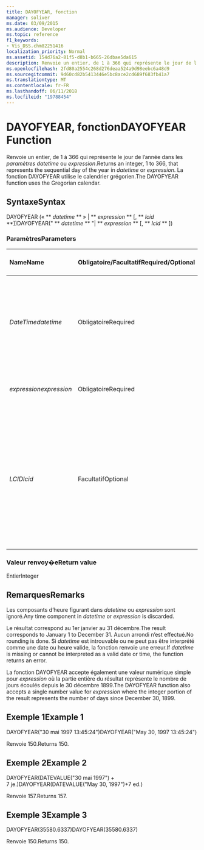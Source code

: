 ```yaml
---
title: DAYOFYEAR, fonction
manager: soliver
ms.date: 03/09/2015
ms.audience: Developer
ms.topic: reference
f1_keywords:
- Vis_DSS.chm82251416
localization_priority: Normal
ms.assetid: 154d76a2-81f5-d8b1-b665-26dbae5da615
description: Renvoie un entier, de 1 à 366 qui représente le jour de l’année de datetime ou expression. La fonction DAYOFYEAR utilise le calendrier grégorien.
ms.openlocfilehash: 2fd80a2554c268d276deaa524a9d98eebc6a48d9
ms.sourcegitcommit: 9d60cd82b5413446e5bc8ace2cd689f683fb41a7
ms.translationtype: MT
ms.contentlocale: fr-FR
ms.lasthandoff: 06/11/2018
ms.locfileid: "19788454"
---
```

# <a name="dayofyear-function"></a><span data-ttu-id="dd0a6-104">DAYOFYEAR, fonction</span><span class="sxs-lookup"><span data-stu-id="dd0a6-104">DAYOFYEAR Function</span></span>

<span data-ttu-id="dd0a6-105">Renvoie un entier, de 1 à 366 qui représente le jour de l’année dans les _paramètres datetime_ ou _expression_.</span><span class="sxs-lookup"><span data-stu-id="dd0a6-105">Returns an integer, 1 to 366, that represents the sequential day of the year in  _datetime_ or  _expression_.</span></span> <span data-ttu-id="dd0a6-106">La fonction DAYOFYEAR utilise le calendrier grégorien.</span><span class="sxs-lookup"><span data-stu-id="dd0a6-106">The DAYOFYEAR function uses the Gregorian calendar.</span></span>
  
## <a name="syntax"></a><span data-ttu-id="dd0a6-107">Syntaxe</span><span class="sxs-lookup"><span data-stu-id="dd0a6-107">Syntax</span></span>

<span data-ttu-id="dd0a6-108">DAYOFYEAR (« ** *datetime* ** » | ** *expression* ** [, ** *lcid* **])</span><span class="sxs-lookup"><span data-stu-id="dd0a6-108">DAYOFYEAR(" ** *datetime* ** "| ** *expression* ** [, ** *lcid* ** ])</span></span> 
  
### <a name="parameters"></a><span data-ttu-id="dd0a6-109">Paramètres</span><span class="sxs-lookup"><span data-stu-id="dd0a6-109">Parameters</span></span>

|<span data-ttu-id="dd0a6-110">**Name**</span><span class="sxs-lookup"><span data-stu-id="dd0a6-110">**Name**</span></span>|<span data-ttu-id="dd0a6-111">**Obligatoire/Facultatif**</span><span class="sxs-lookup"><span data-stu-id="dd0a6-111">**Required/Optional**</span></span>|<span data-ttu-id="dd0a6-112">**Type de données**</span><span class="sxs-lookup"><span data-stu-id="dd0a6-112">**Data Type**</span></span>|<span data-ttu-id="dd0a6-113">**Description**</span><span class="sxs-lookup"><span data-stu-id="dd0a6-113">**Description**</span></span>|
|:-----|:-----|:-----|:-----|
| <span data-ttu-id="dd0a6-114">_DateTime_</span><span class="sxs-lookup"><span data-stu-id="dd0a6-114">_datetime_</span></span> <br/> |<span data-ttu-id="dd0a6-115">Obligatoire</span><span class="sxs-lookup"><span data-stu-id="dd0a6-115">Required</span></span>  <br/> |<span data-ttu-id="dd0a6-116">**Chaîne**</span><span class="sxs-lookup"><span data-stu-id="dd0a6-116">**String**</span></span> <br/> |<span data-ttu-id="dd0a6-117">Toute chaîne communément reconnue comme date et heure ou comme référence à une cellule contenant une date et une heure.</span><span class="sxs-lookup"><span data-stu-id="dd0a6-117">Any string commonly recognized as a date and time or a reference to a cell containing a date and time.</span></span>  <br/> |
| <span data-ttu-id="dd0a6-118">_expression_</span><span class="sxs-lookup"><span data-stu-id="dd0a6-118">_expression_</span></span> <br/> |<span data-ttu-id="dd0a6-119">Obligatoire</span><span class="sxs-lookup"><span data-stu-id="dd0a6-119">Required</span></span>  <br/> |<span data-ttu-id="dd0a6-120">**Chaîne**</span><span class="sxs-lookup"><span data-stu-id="dd0a6-120">**String**</span></span> <br/> |<span data-ttu-id="dd0a6-121">Toute expression qui génère une date et une heure.</span><span class="sxs-lookup"><span data-stu-id="dd0a6-121">Any expression that yields a date and time.</span></span>  <br/> |
| <span data-ttu-id="dd0a6-122">_LCID_</span><span class="sxs-lookup"><span data-stu-id="dd0a6-122">_lcid_</span></span> <br/> |<span data-ttu-id="dd0a6-123">Facultatif</span><span class="sxs-lookup"><span data-stu-id="dd0a6-123">Optional</span></span>  <br/> |<span data-ttu-id="dd0a6-124">**Number**</span><span class="sxs-lookup"><span data-stu-id="dd0a6-124">**Number**</span></span> <br/> |<span data-ttu-id="dd0a6-p103">Spécifie l’identificateur de paramètres régionaux à utiliser pour l’évaluation d’une valeur de date et d’heure non locale. L’identificateur de paramètres régionaux est un nombre décrit dans les fichiers d’en-tête du système.</span><span class="sxs-lookup"><span data-stu-id="dd0a6-p103">Specifies the locale identifier to be used in evaluating a non-local datetime. The locale identifier is a number described in the system header files.</span></span>  <br/> |
   
### <a name="return-value"></a><span data-ttu-id="dd0a6-127">Valeur renvoy�e</span><span class="sxs-lookup"><span data-stu-id="dd0a6-127">Return value</span></span>

<span data-ttu-id="dd0a6-128">Entier</span><span class="sxs-lookup"><span data-stu-id="dd0a6-128">Integer</span></span>
  
## <a name="remarks"></a><span data-ttu-id="dd0a6-129">Remarques</span><span class="sxs-lookup"><span data-stu-id="dd0a6-129">Remarks</span></span>

<span data-ttu-id="dd0a6-130">Les composants d’heure figurant dans _datetime_ ou _expression_ sont ignoré.</span><span class="sxs-lookup"><span data-stu-id="dd0a6-130">Any time component in  _datetime_ or  _expression_ is discarded.</span></span> 
  
<span data-ttu-id="dd0a6-131">Le résultat correspond au 1er janvier au 31 décembre.</span><span class="sxs-lookup"><span data-stu-id="dd0a6-131">The result corresponds to January 1 to December 31.</span></span> <span data-ttu-id="dd0a6-132">Aucun arrondi n’est effectué.</span><span class="sxs-lookup"><span data-stu-id="dd0a6-132">No rounding is done.</span></span> <span data-ttu-id="dd0a6-133">Si _datetime_ est introuvable ou ne peut pas être interprété comme une date ou heure valide, la fonction renvoie une erreur.</span><span class="sxs-lookup"><span data-stu-id="dd0a6-133">If  _datetime_ is missing or cannot be interpreted as a valid date or time, the function returns an error.</span></span> 
  
<span data-ttu-id="dd0a6-134">La fonction DAYOFYEAR accepte également une valeur numérique simple pour _expression_ où la partie entière du résultat représente le nombre de jours écoulés depuis le 30 décembre 1899.</span><span class="sxs-lookup"><span data-stu-id="dd0a6-134">The DAYOFYEAR function also accepts a single number value for  _expression_ where the integer portion of the result represents the number of days since December 30, 1899.</span></span> 
  
## <a name="example-1"></a><span data-ttu-id="dd0a6-135">Exemple 1</span><span class="sxs-lookup"><span data-stu-id="dd0a6-135">Example 1</span></span>

<span data-ttu-id="dd0a6-136">DAYOFYEAR("30 mai 1997 13:45:24")</span><span class="sxs-lookup"><span data-stu-id="dd0a6-136">DAYOFYEAR("May 30, 1997 13:45:24")</span></span>
  
<span data-ttu-id="dd0a6-137">Renvoie 150.</span><span class="sxs-lookup"><span data-stu-id="dd0a6-137">Returns 150.</span></span>
  
## <a name="example-2"></a><span data-ttu-id="dd0a6-138">Exemple 2</span><span class="sxs-lookup"><span data-stu-id="dd0a6-138">Example 2</span></span>

<span data-ttu-id="dd0a6-139">DAYOFYEAR(DATEVALUE("30 mai 1997") + 7 je.)</span><span class="sxs-lookup"><span data-stu-id="dd0a6-139">DAYOFYEAR(DATEVALUE("May 30, 1997")+7 ed.)</span></span>
  
<span data-ttu-id="dd0a6-140">Renvoie 157.</span><span class="sxs-lookup"><span data-stu-id="dd0a6-140">Returns 157.</span></span>
  
## <a name="example-3"></a><span data-ttu-id="dd0a6-141">Exemple 3</span><span class="sxs-lookup"><span data-stu-id="dd0a6-141">Example 3</span></span>

<span data-ttu-id="dd0a6-142">DAYOFYEAR(35580.6337)</span><span class="sxs-lookup"><span data-stu-id="dd0a6-142">DAYOFYEAR(35580.6337)</span></span>
  
<span data-ttu-id="dd0a6-143">Renvoie 150.</span><span class="sxs-lookup"><span data-stu-id="dd0a6-143">Returns 150.</span></span>
  

